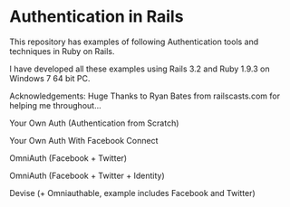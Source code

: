 Authentication in Rails
=========================

This repository has examples of following Authentication tools and techniques in Ruby on Rails.


I have developed all these examples using Rails 3.2 and Ruby 1.9.3 on Windows 7 64 bit PC.


Acknowledgements: Huge Thanks to Ryan Bates from railscasts.com for helping me throughout...



Your Own Auth (Authentication from Scratch)

Your Own Auth With Facebook Connect

OmniAuth (Facebook + Twitter)

OmniAuth (Facebook + Twitter + Identity)

Devise (+ Omniauthable, example includes Facebook and Twitter)


